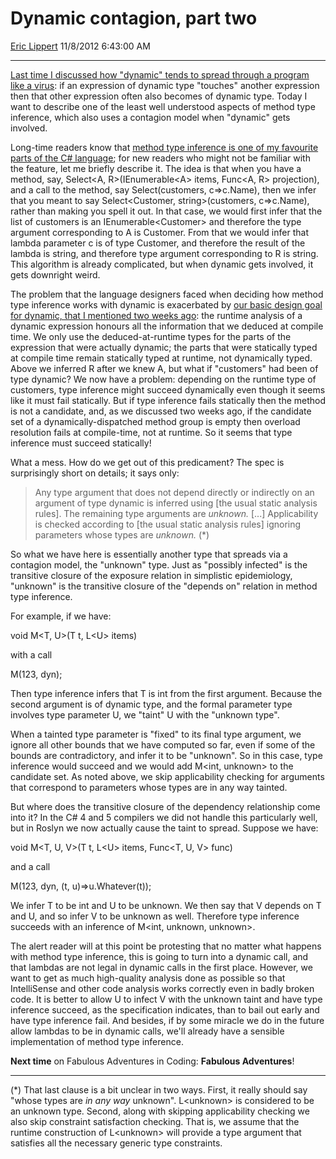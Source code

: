 # Dynamic contagion, part two

[Eric Lippert](https://social.msdn.microsoft.com/profile/Eric%20Lippert) 11/8/2012 6:43:00 AM

-----

[Last time I discussed how "dynamic" tends to spread through a program like a virus](http://blogs.msdn.com/b/ericlippert/archive/2012/11/05/dynamic-contagion-part-one.aspx): if an expression of dynamic type "touches" another expression then that other expression often also becomes of dynamic type. Today I want to describe one of the least well understood aspects of method type inference, which also uses a contagion model when "dynamic" gets involved.

Long-time readers know that [method type inference is one of my favourite parts of the C\# language](http://blogs.msdn.com/b/ericlippert/archive/tags/type+inference/); for new readers who might not be familiar with the feature, let me briefly describe it. The idea is that when you have a method, say, Select\<A, R\>(IEnumerable\<A\> items, Func\<A, R\> projection), and a call to the method, say Select(customers, c=\>c.Name), then we infer that you meant to say Select\<Customer, string\>(customers, c=\>c.Name), rather than making you spell it out. In that case, we would first infer that the list of customers is an IEnumerable\<Customer\> and therefore the type argument corresponding to A is Customer. From that we would infer that lambda parameter c is of type Customer, and therefore the result of the lambda is string, and therefore type argument corresponding to R is string. This algorithm is already complicated, but when dynamic gets involved, it gets downright weird.

The problem that the language designers faced when deciding how method type inference works with dynamic is exacerbated by [our basic design goal for dynamic, that I mentioned two weeks ago](http://blogs.msdn.com/b/ericlippert/archive/2012/10/22/a-method-group-of-one.aspx): the runtime analysis of a dynamic expression honours all the information that we deduced at compile time. We only use the deduced-at-runtime types for the parts of the expression that were actually dynamic; the parts that were statically typed at compile time remain statically typed at runtime, not dynamically typed. Above we inferred R after we knew A, but what if "customers" had been of type dynamic? We now have a problem: depending on the runtime type of customers, type inference might succeed dynamically even though it seems like it must fail statically. But if type inference fails statically then the method is not a candidate, and, as we discussed two weeks ago, if the candidate set of a dynamically-dispatched method group is empty then overload resolution fails at compile-time, not at runtime. So it seems that type inference must succeed statically\!

What a mess. How do we get out of this predicament? The spec is surprisingly short on details; it says only:

> Any type argument that does not depend directly or indirectly on an argument of type dynamic is inferred using \[the usual static analysis rules\]. The remaining type arguments are *unknown.* \[...\] Applicability is checked according to \[the usual static analysis rules\] ignoring parameters whose types are *unknown.* (\*)

So what we have here is essentially another type that spreads via a contagion model, the "unknown" type. Just as "possibly infected" is the transitive closure of the exposure relation in simplistic epidemiology, "unknown" is the transitive closure of the "depends on" relation in method type inference.

For example, if we have:

void M\<T, U\>(T t, L\<U\> items)

with a call

M(123, dyn);

Then type inference infers that T is int from the first argument. Because the second argument is of dynamic type, and the formal parameter type involves type parameter U, we "taint" U with the "unknown type".

When a tainted type parameter is "fixed" to its final type argument, we ignore all other bounds that we have computed so far, even if some of the bounds are contradictory, and infer it to be "unknown". So in this case, type inference would succeed and we would add M\<int, unknown\> to the candidate set. As noted above, we skip applicability checking for arguments that correspond to parameters whose types are in any way tainted.

But where does the transitive closure of the dependency relationship come into it? In the C\# 4 and 5 compilers we did not handle this particularly well, but in Roslyn we now actually cause the taint to spread. Suppose we have:

void M\<T, U, V\>(T t, L\<U\> items, Func\<T, U, V\> func)

and a call

M(123, dyn, (t, u)=\>u.Whatever(t));

We infer T to be int and U to be unknown. We then say that V depends on T and U, and so infer V to be unknown as well. Therefore type inference succeeds with an inference of M\<int, unknown, unknown\>.

The alert reader will at this point be protesting that no matter what happens with method type inference, this is going to turn into a dynamic call, and that lambdas are not legal in dynamic calls in the first place. However, we want to get as much high-quality analysis done as possible so that IntelliSense and other code analysis works correctly even in badly broken code. It is better to allow U to infect V with the unknown taint and have type inference succeed, as the specification indicates, than to bail out early and have type inference fail. And besides, if by some miracle we do in the future allow lambdas to be in dynamic calls, we'll already have a sensible implementation of method type inference.

**Next time** on Fabulous Adventures in Coding: **Fabulous Adventures**\!

-----

(\*) That last clause is a bit unclear in two ways. First, it really should say "whose types are *in any way* unknown". L\<unknown\> is considered to be an unknown type. Second, along with skipping applicability checking we also skip constraint satisfaction checking. That is, we assume that the runtime construction of L\<unknown\> will provide a type argument that satisfies all the necessary generic type constraints.

